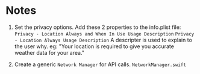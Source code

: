 #  Notes

1. Set the privacy options.
  Add these 2 properties to the info.plist file:
    `Privacy - Location Always and When In Use Usage Description`
   `Privacy - Location Always Usage Description`
  A descripter is used to explain to the user why.
    eg: "Your location is required to give you accurate weather data for your area."

2. Create a generic `Network Manager` for API calls. 
  `NetworkManager.swift`
  
  

